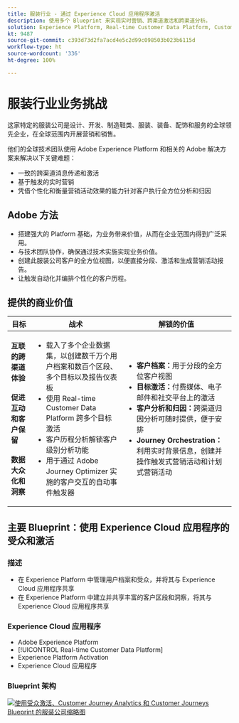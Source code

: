 ```yaml
---
title: 服装行业 - 通过 Experience Cloud 应用程序激活
description: 使用多个 Blueprint 来实现实时营销、跨渠道激活和跨渠道分析。
solution: Experience Platform, Real-time Customer Data Platform, Customer Journey Analytics, Journey Orchestration
kt: 9487
source-git-commit: c393d73d2fa7acd4e5c2d99c098503b023b6115d
workflow-type: ht
source-wordcount: '336'
ht-degree: 100%

---
```



# 服装行业业务挑战

这家特定的服装公司是设计、开发、制造鞋类、服装、装备、配饰和服务的全球领先企业，在全球范围内开展营销和销售。

他们的全球技术团队使用 Adobe Experience Platform 和相关的 Adobe 解决方案来解决以下关键难题：

* 一致的跨渠道消息传递和激活
* 基于触发的实时营销
* 凭借个性化和衡量营销活动效果的能力针对客户执行全方位分析和归因

## Adobe 方法

* 搭建强大的 Platform 基础，为业务带来价值，从而在企业范围内得到广泛采用。
* 与技术团队协作，确保通过技术实施实现业务价值。
* 创建此服装公司客户的全方位视图，以便直接分段、激活和生成营销活动报告。
* 让触发自动化并编排个性化的客户历程。

## 提供的商业价值

| 目标 | 战术 | 解锁的价值 |
|---|---|---|
| **互联的跨渠道体验&#x200B;**<br></br>**促进互动和客户保留&#x200B;**<br></br>**数据大众化和洞察**</ul> | <ul><li>载入了多个企业数据集，以创建数千万个用户档案和数百个区段、多个目标以及报告仪表板</li><li>使用 Real-time Customer Data Platform 跨多个目标激活</li><li>客户历程分析解锁客户级别分析功能</li><li>用于通过 Adobe Journey Optimizer 实施的客户交互的自动事件触发器</li></ul> | <ul><li><strong> 客户档案：</strong>用于分段的全方位客户视图</li><li><strong>目标激活：</strong>付费媒体、电子邮件和社交平台上的激活</li><li><strong>客户分析和归因：</strong>跨渠道归因分析可随时提供，便于安排<li><strong>Journey Orchestration：</strong>利用实时背景信息，创建并操作触发式营销活动和计划式营销活动</li></ul> |

## 主要 Blueprint：使用 Experience Cloud 应用程序的受众和激活

### 描述

<ul><li>在 Experience Platform 中管理用户档案和受众，并将其与 Experience Cloud 应用程序共享</li><li>在 Experience Platform 中建立并共享丰富的客户区段和洞察，将其与 Experience Cloud 应用程序共享</li></ul>

### Experience Cloud 应用程序

<ul><li>Adobe Experience Platform    </li><li>[!UICONTROL Real-time Customer Data Platform]</li><li>Experience Platform Activation</li><li>Experience Cloud 应用程序</li></ul>

### Blueprint 架构

<a href="https://experienceleague.adobe.com/docs/blueprints-learn/architecture/audience-activation/platform-and-applications.html?lang=zh-Hans"><img alt="使用受众激活、Customer Journey Analytics 和 Customer Journeys Blueprint 的服装公司缩略图" src="https://experienceleague.adobe.com/docs/blueprints-learn/assets/aep+apps_vertical.svg?lang=en"/></a>




